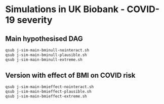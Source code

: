 
# Simulations in UK Biobank - COVID-19 severity



## Main hypothesised DAG


```bash
qsub j-sim-main-bminull-nointeract.sh
qsub j-sim-main-bminull-plausible.sh
qsub j-sim-main-bminull-extreme.sh
```


## Version with effect of BMI on COVID risk

```bash
qsub j-sim-main-bmieffect-nointeract.sh
qsub j-sim-main-bmieffect-plausible.sh
qsub j-sim-main-bmieffect-extreme.sh
```

